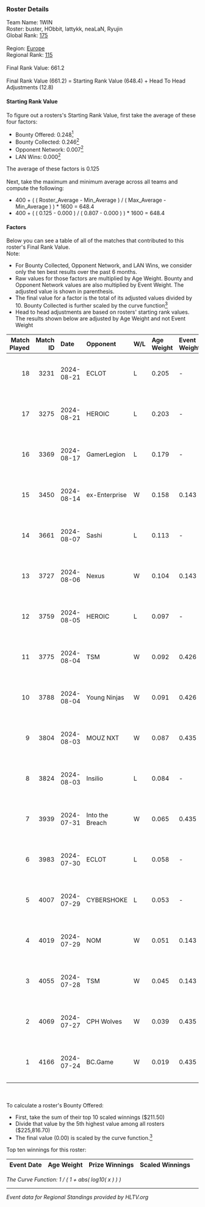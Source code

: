 ### Roster Details<br />
Team Name: 1WIN<br />
Roster: buster, HObbit, lattykk, neaLaN, Ryujin<br />
Global Rank: [175](../../standings_global_2025_01_17.md)<br />
<br />
Region: [Europe]( ../../standings_europe_2025_01_17.md)<br />
Regional Rank: [115]( ../../standings_europe_2025_01_17.md)<br />
<br />
Final Rank Value:  661.2<br />
<br />
Final Rank Value (661.2) = Starting Rank Value (648.4) + Head To Head Adjustments (12.8)<br />

#### Starting Rank Value<br />
To figure out a rosters's Starting Rank Value, first take the average of these four factors:<br />
- Bounty Offered: 0.248[<sup>1</sup>](#table2)
- Bounty Collected: 0.246[<sup>2</sup>](#table1)
- Opponent Network: 0.007[<sup>2</sup>](#table1)
- LAN Wins: 0.000[<sup>2</sup>](#table1)

The average of these factors is 0.125<br />
<br />
Next, take the maximum and minimum average across all teams and compute the following:<br />
- 400 + ( ( Roster_Average - Min_Average ) / ( Max_Average - Min_Average ) ) * 1600 = 648.4
- 400 + ( ( 0.125 - 0.000 ) / ( 0.807 - 0.000 ) ) * 1600 = 648.4


#### Factors<br />
Below you can see a table of all of the matches that contributed to this roster's Final Rank Value.<br />
Note:<br />

- For Bounty Collected, Opponent Network, and LAN Wins, we consider only the ten best results over the past 6 months.
- Raw values for those factors are multiplied by Age Weight. Bounty and Opponent Network values are also multiplied by Event Weight. The adjusted value is shown in parenthesis.
- The final value for a factor is the total of its adjusted values divided by 10. Bounty Collected is further scaled by the curve function[<sup>3</sup>](#curveFunction)
- Head to head adjustments are based on rosters' starting rank values. The results shown below are adjusted by Age Weight and not Event Weight
<span id="table1"></span><br />


| Match Played | Match ID | Date       | Opponent        | W/L | Age Weight | Event Weight | Bounty Collected | Opponent Network | LAN Wins  | H2H Adj. | Roster                                  |
| -: | -: | :- | :- | :- | :- | :- | :- | :- | :- | -: | :- |
|           18 |     3231 | 2024-08-21 | ECLOT           | L   | 0.205      | -            | -                | -                | -         |    -0.15 | buster, HObbit, lattykk, neaLaN, Ryujin |
|           17 |     3275 | 2024-08-21 | HEROIC          | L   | 0.203      | -            | -                | -                | -         |    -0.31 | buster, HObbit, lattykk, neaLaN, Ryujin |
|           16 |     3369 | 2024-08-17 | GamerLegion     | L   | 0.179      | -            | -                | -                | -         |    -1.69 | buster, HObbit, lattykk, neaLaN, Ryujin |
|           15 |     3450 | 2024-08-14 | ex-Enterprise   | W   | 0.158      | 0.143        | 0.011 (0.000)    | 0.185 (0.004)    | 0 (0.000) |     3.79 | buster, HObbit, lattykk, neaLaN, Ryujin |
|           14 |     3661 | 2024-08-07 | Sashi           | L   | 0.113      | -            | -                | -                | -         |    -0.43 | buster, HObbit, lattykk, neaLaN, Ryujin |
|           13 |     3727 | 2024-08-06 | Nexus           | W   | 0.104      | 0.143        | 0.401 (0.006)    | 0.766 (0.011)    | 0 (0.000) |     3.25 | buster, HObbit, lattykk, neaLaN, Ryujin |
|           12 |     3759 | 2024-08-05 | HEROIC          | L   | 0.097      | -            | -                | -                | -         |    -0.14 | buster, HObbit, lattykk, neaLaN, Ryujin |
|           11 |     3775 | 2024-08-04 | TSM             | W   | 0.092      | 0.426        | 0.034 (0.001)    | 0.409 (0.016)    | 0 (0.000) |     2.24 | buster, HObbit, lattykk, neaLaN, Ryujin |
|           10 |     3788 | 2024-08-04 | Young Ninjas    | W   | 0.091      | 0.426        | 0.002 (0.000)    | 0.113 (0.004)    | 0 (0.000) |     1.63 | buster, HObbit, lattykk, neaLaN, Ryujin |
|            9 |     3804 | 2024-08-03 | MOUZ NXT        | W   | 0.087      | 0.435        | 0.003 (0.000)    | 0.077 (0.003)    | 0 (0.000) |     1.49 | buster, HObbit, lattykk, neaLaN, Ryujin |
|            8 |     3824 | 2024-08-03 | Insilio         | L   | 0.084      | -            | -                | -                | -         |    -0.84 | buster, HObbit, lattykk, neaLaN, Ryujin |
|            7 |     3939 | 2024-07-31 | Into the Breach | W   | 0.065      | 0.435        | 0.006 (0.000)    | 0.512 (0.015)    | 0 (0.000) |     1.62 | buster, HObbit, lattykk, neaLaN, Ryujin |
|            6 |     3983 | 2024-07-30 | ECLOT           | L   | 0.058      | -            | -                | -                | -         |    -0.04 | buster, HObbit, lattykk, neaLaN, Ryujin |
|            5 |     4007 | 2024-07-29 | CYBERSHOKE      | L   | 0.053      | -            | -                | -                | -         |    -0.44 | buster, HObbit, lattykk, neaLaN, Ryujin |
|            4 |     4019 | 2024-07-29 | NOM             | W   | 0.051      | 0.143        | 0.000 (0.000)    | 0.027 (0.000)    | 0 (0.000) |     0.49 | buster, HObbit, lattykk, neaLaN, Ryujin |
|            3 |     4055 | 2024-07-28 | TSM             | W   | 0.045      | 0.143        | 0.034 (0.000)    | 0.409 (0.003)    | 0 (0.000) |     1.09 | buster, HObbit, lattykk, neaLaN, Ryujin |
|            2 |     4069 | 2024-07-27 | CPH Wolves      | W   | 0.039      | 0.435        | 0.004 (0.000)    | 0.355 (0.006)    | 0 (0.000) |     0.81 | buster, HObbit, lattykk, neaLaN, Ryujin |
|            1 |     4166 | 2024-07-24 | BC.Game         | W   | 0.019      | 0.435        | 0.050 (0.000)    | 0.373 (0.003)    | 0 (0.000) |     0.47 | buster, HObbit, lattykk, neaLaN, Ryujin |

<br />
<span id="table2"></span><br />
To calculate a roster's Bounty Offered:<br />

- First, take the sum of their top 10 scaled winnings ($211.50)
- Divide that value by the 5th highest value among all rosters ($225,816.70)
- The final value (0.00) is scaled by the curve function.[<sup>3</sup>](#curveFunction)

Top ten winnings for this roster:<br />

| Event Date | Age Weight | Prize Winnings | Scaled Winnings |
| :- | -: | :- | :- |


<span id="curveFunction"></span>_The Curve Function: 1 / ( 1 + abs( log10( x ) ) )_<br />

---
_Event data for Regional Standings provided by HLTV.org_<br />
